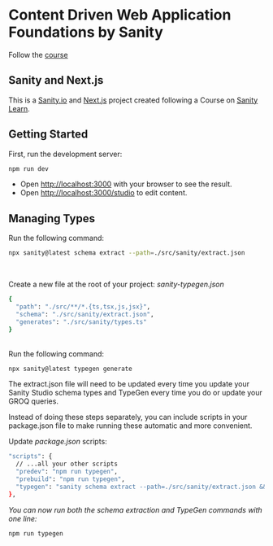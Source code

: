# Content Driven Web Application Foundations by Sanity

Follow the [course](https://www.sanity.io/learn/course/content-driven-web-application-foundations)

## Sanity and Next.js

This is a [Sanity.io](https://sanity.io) and [Next.js](https://nextjs.org) project created following a Course on [Sanity Learn](https://sanity.io/learn).

## Getting Started

First, run the development server:

```bash
npm run dev
```

- Open [http://localhost:3000](http://localhost:3000) with your browser to see the result.
- Open [http://localhost:3000/studio](http://localhost:3000/studio) to edit content.

## Managing Types

Run the following command:

```bash
npx sanity@latest schema extract --path=./src/sanity/extract.json
```

<br>

Create a new file at the root of your project: _sanity-typegen.json_

```bash
{
  "path": "./src/**/*.{ts,tsx,js,jsx}",
  "schema": "./src/sanity/extract.json",
  "generates": "./src/sanity/types.ts"
}
```

<br>
Run the following command:

```bash
npx sanity@latest typegen generate
```

The extract.json file will need to be updated every time you update your Sanity Studio schema types and TypeGen every time you do or update your GROQ queries.

Instead of doing these steps separately, you can include scripts in your package.json file to make running these automatic and more convenient.

Update _package.json_ scripts:

```bash
"scripts": {
  // ...all your other scripts
  "predev": "npm run typegen",
  "prebuild": "npm run typegen",
  "typegen": "sanity schema extract --path=./src/sanity/extract.json && sanity typegen generate"
},
```

_You can now run both the schema extraction and TypeGen commands with one line:_

```bash
npm run typegen
```
